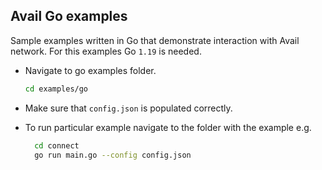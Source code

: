 ## Avail Go examples

Sample examples written in Go that demonstrate interaction with Avail network.
For this examples Go `1.19` is needed.

- Navigate to go examples folder.

    ```bash
    cd examples/go
    ```
- Make sure that `config.json` is populated correctly.

- To run particular example navigate to the folder with the example e.g.

    ```bash
      cd connect
      go run main.go --config config.json
    ```


